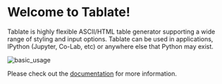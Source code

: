 # Welcome to Tablate!

Tablate is highly flexible ASCII/HTML table generator supporting a wide range of styling and input options. 
Tablate can be used in applications, IPython (Jupyter, Co-Lab, etc) or anywhere else that Python may exist.

<img src="https://tablate.readthedocs.io/en/latest/_images/basic_usage.png" alt="basic_usage">

Please check out the <a href="https://tablate.readthedocs.io/en/latest">documentation</a> for more information.